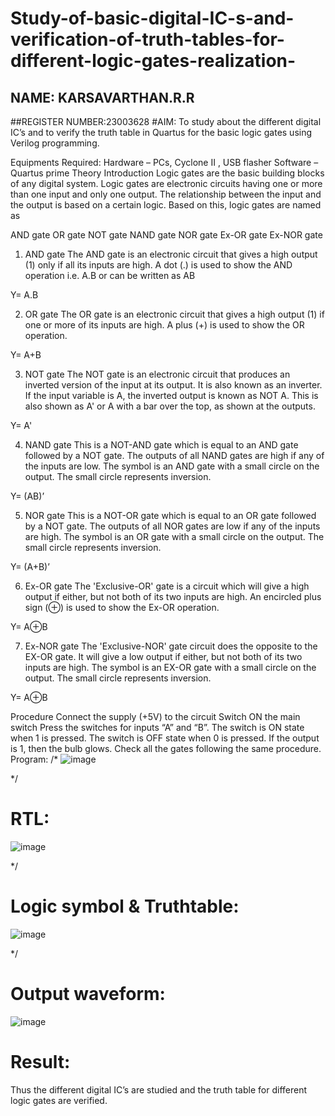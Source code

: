 # Study-of-basic-digital-IC-s-and-verification-of-truth-tables-for-different-logic-gates-realization-
## NAME: KARSAVARTHAN.R.R 

##REGISTER NUMBER:23003628
#AIM:
To study about the different digital IC’s and to verify the truth table in Quartus for the basic logic gates using Verilog programming.

Equipments Required:
Hardware – PCs, Cyclone II , USB flasher
Software – Quartus prime
Theory
Introduction
Logic gates are the basic building blocks of any digital system. Logic gates are electronic circuits having one or more than one input and only one output. The relationship between the input and the output is based on a certain logic. Based on this, logic gates are named as

AND gate
OR gate
NOT gate
NAND gate
NOR gate
Ex-OR gate
Ex-NOR gate
1) AND gate
The AND gate is an electronic circuit that gives a high output (1) only if all its inputs are high. A dot (.) is used to show the AND operation i.e. A.B or can be written as AB

Y= A.B

2) OR gate
The OR gate is an electronic circuit that gives a high output (1) if one or more of its inputs are high. A plus (+) is used to show the OR operation.

Y= A+B

3) NOT gate
The NOT gate is an electronic circuit that produces an inverted version of the input at its output. It is also known as an inverter. If the input variable is A, the inverted output is known as NOT A. This is also shown as A' or A with a bar over the top, as shown at the outputs.

Y= A'

4) NAND gate
This is a NOT-AND gate which is equal to an AND gate followed by a NOT gate. The outputs of all NAND gates are high if any of the inputs are low. The symbol is an AND gate with a small circle on the output. The small circle represents inversion.

Y= (AB)’

5) NOR gate
This is a NOT-OR gate which is equal to an OR gate followed by a NOT gate. The outputs of all NOR gates are low if any of the inputs are high. The symbol is an OR gate with a small circle on the output. The small circle represents inversion.

Y= (A+B)’

6) Ex-OR gate
The 'Exclusive-OR' gate is a circuit which will give a high output if either, but not both of its two inputs are high. An encircled plus sign (⊕) is used to show the Ex-OR operation.

Y= A⊕B

7) Ex-NOR gate
The 'Exclusive-NOR' gate circuit does the opposite to the EX-OR gate. It will give a low output if either, but not both of its two inputs are high. The symbol is an EX-OR gate with a small circle on the output. The small circle represents inversion.

Y= A⊕B

Procedure
Connect the supply (+5V) to the circuit
Switch ON the main switch
Press the switches for inputs “A” and “B”. The switch is ON state when 1 is pressed. The switch is OFF state when 0 is pressed.
If the output is 1, then the bulb glows.
Check all the gates following the same procedure.
Program:
/*
![image](https://github.com/Karsavarthan/Study-of-basic-digital-IC-s-and-verification-of-truth-tables-for-different-logic-gates-realization-/assets/139841970/a92bb52e-06dd-4d43-8ac3-7d94f0e4a996)

*/
# RTL:
![image](https://github.com/Karsavarthan/Study-of-basic-digital-IC-s-and-verification-of-truth-tables-for-different-logic-gates-realization-/assets/139841970/a4e27b59-d9f4-4c33-ac4d-dccc59d9f327)

*/
# Logic symbol & Truthtable:
![image](https://github.com/Karsavarthan/Study-of-basic-digital-IC-s-and-verification-of-truth-tables-for-different-logic-gates-realization-/assets/139841970/78f4761b-c0fc-41c8-9143-b2839f45b789)

*/
# Output waveform:
![image](https://github.com/Karsavarthan/Study-of-basic-digital-IC-s-and-verification-of-truth-tables-for-different-logic-gates-realization-/assets/139841970/4cfc1e13-aac8-43ad-9a91-9b6a4e561a99)


# Result:
Thus the different digital IC’s are studied and the truth table for different logic gates are verified.
